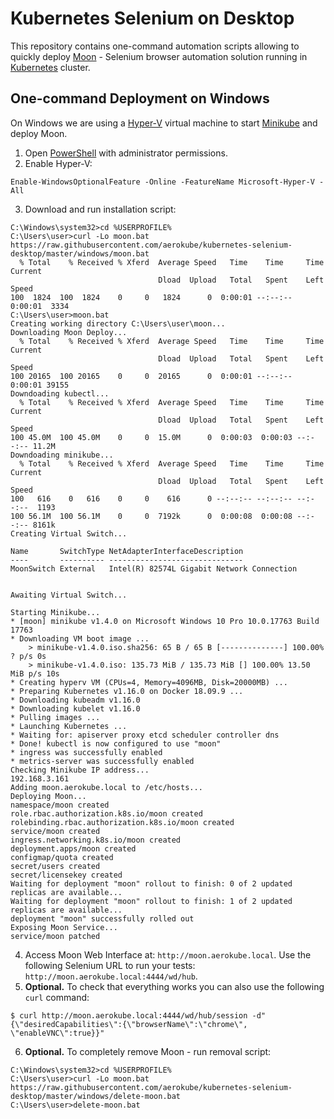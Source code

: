 # Kubernetes Selenium on Desktop

This repository contains one-command automation scripts allowing to quickly deploy [Moon](https://aerokube.com/moon/) - Selenium browser automation solution running in [Kubernetes](https://kubernetes.io/) cluster.

## One-command Deployment on Windows

On Windows we are using a [Hyper-V](https://en.wikipedia.org/wiki/Hyper-V) virtual machine to start [Minikube](https://github.com/kubernetes/minikube) and deploy Moon.

1) Open [PowerShell](https://en.wikipedia.org/wiki/PowerShell) with administrator permissions. 
2) Enable Hyper-V:
```
Enable-WindowsOptionalFeature -Online -FeatureName Microsoft-Hyper-V -All
```

3) Download and run installation script:
```
C:\Windows\system32>cd %USERPROFILE%
C:\Users\user>curl -Lo moon.bat https://raw.githubusercontent.com/aerokube/kubernetes-selenium-desktop/master/windows/moon.bat
  % Total    % Received % Xferd  Average Speed   Time    Time     Time  Current
                                 Dload  Upload   Total   Spent    Left  Speed
100  1824  100  1824    0     0   1824      0  0:00:01 --:--:--  0:00:01  3334
C:\Users\user>moon.bat
Creating working directory C:\Users\user\moon...
Downloading Moon Deploy...
  % Total    % Received % Xferd  Average Speed   Time    Time     Time  Current
                                 Dload  Upload   Total   Spent    Left  Speed
100 20165  100 20165    0     0  20165      0  0:00:01 --:--:--  0:00:01 39155
Downdoading kubectl...
  % Total    % Received % Xferd  Average Speed   Time    Time     Time  Current
                                 Dload  Upload   Total   Spent    Left  Speed
100 45.0M  100 45.0M    0     0  15.0M      0  0:00:03  0:00:03 --:--:-- 11.2M
Downdoading minikube...
  % Total    % Received % Xferd  Average Speed   Time    Time     Time  Current
                                 Dload  Upload   Total   Spent    Left  Speed
100   616    0   616    0     0    616      0 --:--:-- --:--:-- --:--:--  1193
100 56.1M  100 56.1M    0     0  7192k      0  0:00:08  0:00:08 --:--:-- 8161k
Creating Virtual Switch...

Name       SwitchType NetAdapterInterfaceDescription
----       ---------- ------------------------------
MoonSwitch External   Intel(R) 82574L Gigabit Network Connection


Awaiting Virtual Switch...

Starting Minikube...
* [moon] minikube v1.4.0 on Microsoft Windows 10 Pro 10.0.17763 Build 17763
* Downloading VM boot image ...
    > minikube-v1.4.0.iso.sha256: 65 B / 65 B [--------------] 100.00% ? p/s 0s
    > minikube-v1.4.0.iso: 135.73 MiB / 135.73 MiB [] 100.00% 13.50 MiB p/s 10s
* Creating hyperv VM (CPUs=4, Memory=4096MB, Disk=20000MB) ...
* Preparing Kubernetes v1.16.0 on Docker 18.09.9 ...
* Downloading kubeadm v1.16.0
* Downloading kubelet v1.16.0
* Pulling images ...
* Launching Kubernetes ...
* Waiting for: apiserver proxy etcd scheduler controller dns
* Done! kubectl is now configured to use "moon"
* ingress was successfully enabled
* metrics-server was successfully enabled
Checking Minikube IP address...
192.168.3.161
Adding moon.aerokube.local to /etc/hosts...
Deploying Moon...
namespace/moon created
role.rbac.authorization.k8s.io/moon created
rolebinding.rbac.authorization.k8s.io/moon created
service/moon created
ingress.networking.k8s.io/moon created
deployment.apps/moon created
configmap/quota created
secret/users created
secret/licensekey created
Waiting for deployment "moon" rollout to finish: 0 of 2 updated replicas are available...
Waiting for deployment "moon" rollout to finish: 1 of 2 updated replicas are available...
deployment "moon" successfully rolled out
Exposing Moon Service...
service/moon patched
```

4) Access Moon Web Interface at: `http://moon.aerokube.local`. Use the following Selenium URL to run your tests: `http://moon.aerokube.local:4444/wd/hub`.
5) **Optional.** To check that everything works you can also use the following `curl` command:
```
$ curl http://moon.aerokube.local:4444/wd/hub/session -d"{\"desiredCapabilities\":{\"browserName\":\"chrome\", \"enableVNC\":true}}"
```
6) **Optional.** To completely remove Moon - run removal script:
```
C:\Windows\system32>cd %USERPROFILE%
C:\Users\user>curl -Lo moon.bat https://raw.githubusercontent.com/aerokube/kubernetes-selenium-desktop/master/windows/delete-moon.bat
C:\Users\user>delete-moon.bat

```
